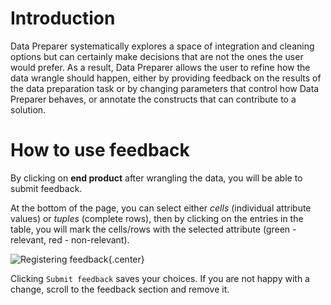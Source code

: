 # Introduction
Data Preparer systematically explores a space of integration and cleaning options but can certainly make decisions that are not the ones the user would prefer. As a result, Data Preparer allows the user to refine how the data wrangle should happen, either by providing feedback on the results of the data preparation task or by changing parameters that
control how Data Preparer behaves, or annotate the constructs that can contribute to a solution.

# How to use feedback
By clicking on **end product** after wrangling the data, you will be able to submit feedback. 

At the bottom of the page, you can select either *cells* (individual attribute values) or *tuples* (complete rows), then by clicking on the entries in the table, you will mark the cells/rows with the selected attribute (green - relevant, red - non-relevant).

![Registering feedback](https://i.imgur.com/P6G53kC.png){.center}

 Clicking `Submit feedback` saves your choices. If you are not happy with a change, scroll to the feedback section and remove it.